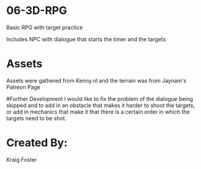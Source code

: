 # 06-3D-RPG
Basic RPG with target practice

Includes NPC with dialogue that starts the timer and the targets
# Assets
Assets were gathered from Kenny.nl and the terrain was from Jaynam's Patreon Page

#Further Development
I would like to fix the problem of the dialogue being skipped and to add in an obstacle that makes it harder to shoot the targets, or add in mechanics that make it that there is a certain order in which the targets need to be shot.

# Created By:
Kraig Foster
